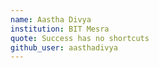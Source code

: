 ```yaml
---
name: Aastha Divya
institution: BIT Mesra
quote: Success has no shortcuts
github_user: aasthadivya
---
```

